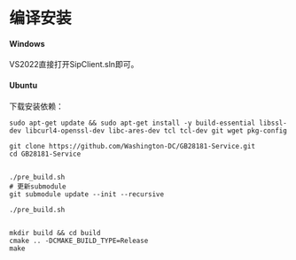 # 编译安装

#### Windows

VS2022直接打开SipClient.sln即可。

#### Ubuntu

下载安装依赖：

```shell
sudo apt-get update && sudo apt-get install -y build-essential libssl-dev libcurl4-openssl-dev libc-ares-dev tcl tcl-dev git wget pkg-config

git clone https://github.com/Washington-DC/GB28181-Service.git
cd GB28181-Service


./pre_build.sh
# 更新submodule
git submodule update --init --recursive

./pre_build.sh


mkdir build && cd build
cmake .. -DCMAKE_BUILD_TYPE=Release
make

```




